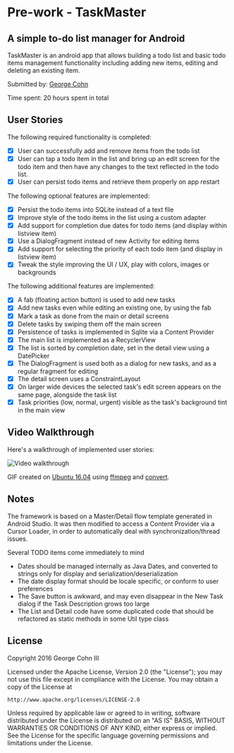 # Pre-work - TaskMaster

## A simple to-do list manager for Android

TaskMaster is an android app that allows building a todo list and basic todo items management functionality including adding new items, editing and deleting an existing item.

Submitted by: [George Cohn](https://github.com/GeoCohn)

Time spent: 20 hours spent in total

## User Stories

The following required functionality is completed:

* [x] User can successfully add and remove items from the todo list
* [x] User can tap a todo item in the list and bring up an edit screen for the todo item and then have any changes to the text reflected in the todo list.
* [x] User can persist todo items and retrieve them properly on app restart

The following optional features are implemented:

* [x] Persist the todo items into SQLite instead of a text file
* [x] Improve style of the todo items in the list using a custom adapter
* [x] Add support for completion due dates for todo items (and display within listview item)
* [x] Use a DialogFragment instead of new Activity for editing items
* [x] Add support for selecting the priority of each todo item (and display in listview item)
* [x] Tweak the style improving the UI / UX, play with colors, images or backgrounds

The following additional features are implemented:

* [x] A fab (floating action button) is used to add new tasks
* [x] Add new tasks even while editing an existing one, by using the fab
* [x] Mark a task as done from the main or detail screens
* [x] Delete tasks by swiping them off the main screen
* [x] Persistence of tasks is implemented in Sqlite via a Content Provider
* [x] The main list is implemented as a RecyclerView
* [x] The list is sorted by completion date, set in the detail view using a DatePicker
* [x] The DialogFragment is used both as a dialog for new tasks, and as a regular fragment for editing
* [x] The detail screen uses a ConstraintLayout
* [x] On larger wide devices the selected task's edit screen appears on the same page, alongside the task list
* [x] Task priorities (low, normal, urgent) visible as the task's background tint in the main view

## Video Walkthrough

Here's a walkthrough of implemented user stories:

![Video walkthrough](./screen%20captures/device-2016-09-27-163004.gif?raw=true)

GIF created on [Ubuntu 16.04](https://wiki.ubuntu.com/XenialXerus/ReleaseNotes) using [ffmpeg](http://ffmpeg.org/) and [convert](http://www.imagemagick.org/script/convert.php).

## Notes

The framework is based on a Master/Detail flow template generated in Android Studio. It was then modified to access a Content Provider via a Cursor Loader, in order to automatically deal with synchronization/thread issues.

Several TODO items come immediately to mind

* Dates should be managed internally as Java Dates, and converted to strings only for display and serialization/deserialization
* The date display format should be locale specific, or conform to user preferences
* The Save button is awkward, and may even disappear in the New Task dialog if the Task Description grows too large
* The List and Detail code have some duplicated code that should be refactored as static methods in some Util type class

## License

Copyright 2016 George Cohn III

Licensed under the Apache License, Version 2.0 (the "License");
you may not use this file except in compliance with the License.
You may obtain a copy of the License at

    http://www.apache.org/licenses/LICENSE-2.0

Unless required by applicable law or agreed to in writing, software
distributed under the License is distributed on an "AS IS" BASIS,
WITHOUT WARRANTIES OR CONDITIONS OF ANY KIND, either express or implied.
See the License for the specific language governing permissions and
limitations under the License.
